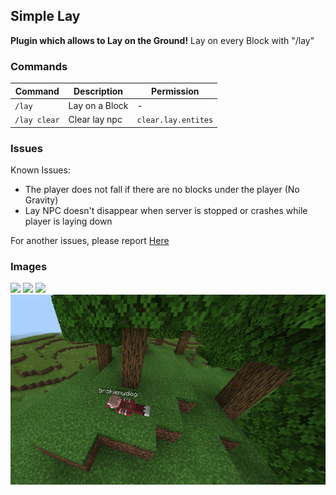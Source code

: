 ## Simple Lay
**Plugin which allows to Lay on the Ground!**
Lay on every Block with "/lay"

### Commands
| Command | Description | Permission |
| --- | --- | --- |
| ```/lay``` | Lay on a Block | - |
| ```/lay clear``` | Clear lay npc | ```clear.lay.entites``` |

### Issues
Known Issues: 
- The player does not fall if there are no blocks under the player (No Gravity)
- Lay NPC doesn't disappear when server is stopped or crashes while player is laying down

For another issues, please report [Here](https://github.com/brokiem/SimpleLay/issues/new)

### Images
<img src="https://github.com/brokiem/SimpleLay/blob/master/assets/laying1.PNG">
<img src="https://github.com/brokiem/SimpleLay/blob/master/assets/laying2.PNG">
<img src="https://github.com/brokiem/SimpleLay/blob/master/assets/laying3.PNG">
<img src="https://github.com/brokiem/SimpleLay/blob/master/assets/laying.PNG">
